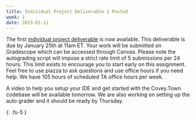 ```yaml
---
title: Individual Project Deliverable 1 Posted  
week: 1
date: 2023-01-11
---
```


The first [individual project deliverable](https://neu-se.github.io/CS4530-Spring-2023/assignments/ip1) is now available. This deliverable is due by January 25th at 11am ET. Your work will be submitted on Gradescope which can be accessed through Canvas. Please note the autograding script will impose a strict rate limit of 5 submissions per 24 hours. This limit exists to encourage you to start early on this assignment. Feel free to use piazza to ask questions and use office hours if you need help. We have 105 hours of scheduled TA office hours per week.

A video to help you setup your IDE and get started with the Covey.Town codebase will be available tomorrow. We are also working on setting up the auto grader and it should be ready by Thursday.

{: .fs-5 }
